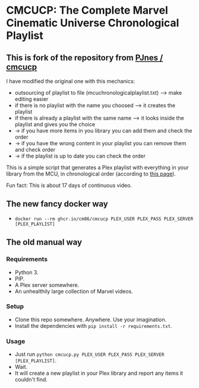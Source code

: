 # CMCUCP: The Complete Marvel Cinematic Universe Chronological Playlist
## This is fork of the repository from [PJnes / cmcucp](https://github.com/PJnes/cmcucp)

I have modified the original one with this mechanics:
- outsourcing of playlist to file (mcuchronologicalplaylist.txt) --> make editing easier
- if there is no playlist with the name you choosed --> it creates the playlist
- if there is already a playlist with the same name --> it looks inside the playlist and gives you the choice
- -> if you have more items in you library you can add them and check the order
- -> if you have the wrong content in your playlist you can remove them and check order
- -> if the playlist is up to date you can check the order

This is a simple script that generates a Plex playlist with everything in your library from the MCU, in chronological order (according to [this page](https://www.digitalspy.com/movies/a825774/marvel-cinematic-universe-in-chronological-order/)).

Fun fact: This is about 17 days of continuous video.

## The new fancy docker way

- `docker run --rm ghcr.io/cm86/cmcucp PLEX_USER PLEX_PASS PLEX_SERVER [PLEX_PLAYLIST]`

## The old manual way

### Requirements

- Python 3.
- PIP.
- A Plex server somewhere.
- An unhealthily large collection of Marvel videos.

### Setup

- Clone this repo somewhere. Anywhere. Use your imagination.
- Install the dependencies with `pip install -r requirements.txt`.

### Usage

- Just run `python cmcucp.py PLEX_USER PLEX_PASS PLEX_SERVER [PLEX_PLAYLIST]`.
- Wait.
- It will create a new playlist in your Plex library and report any items it couldn't find.
